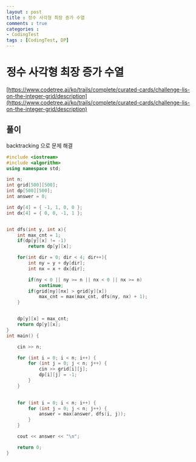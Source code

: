 ```yaml
---
layout : post
title : 정수 사각형 최장 증가 수열
comments : true
categories : 
- CodingTest
tags : [CodingTest, DP]
---
```


# 정수 사각형 최장 증가 수열

[https://www.codetree.ai/ko/trails/complete/curated-cards/challenge-lis-on-the-integer-grid/description](https://www.codetree.ai/ko/trails/complete/curated-cards/challenge-lis-on-the-integer-grid/description)


## 풀이

backtracking 으로 문제 해결

```cpp
#include <iostream>
#include <algorithm>
using namespace std;

int n;
int grid[500][500];
int dp[500][500];
int answer = 0;

int dy[4] = { -1, 1, 0, 0 };
int dx[4] = { 0, 0, -1, 1 };


int dfs(int y, int x){
    int max_cnt = 1;
    if(dp[y][x] != -1)
        return dp[y][x];

    for(int dir = 0; dir < 4; dir++){
        int ny = y + dy[dir];
        int nx = x + dx[dir];

        if(ny < 0 || ny >= n || nx < 0 || nx >= n)
            continue;
        if(grid[ny][nx] > grid[y][x])
            max_cnt = max(max_cnt, dfs(ny, nx) + 1);
    }


    dp[y][x] = max_cnt;
    return dp[y][x];
}
int main() {

    cin >> n;

    for (int i = 0; i < n; i++) {
        for (int j = 0; j < n; j++) {
            cin >> grid[i][j];
            dp[i][j] = -1;
        }
    }

    
    for (int i = 0; i < n; i++) {
        for (int j = 0; j < n; j++) {
            answer = max(answer, dfs(i, j));
        }
    }

    cout << answer << "\n";

    return 0;
}

```